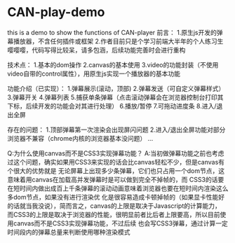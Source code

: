 # CAN-play-demo
this is a demo to show the functions of CAN-player
前言：
1.原生js开发的弹幕播放器，不含任何插件或框架
2.作者目前只是个学习前端大半年的个人练习生嘤嘤嘤，代码写得比较呆，请多包涵，后续功能完善时会进行重构

技术点：
1.基本的dom操作
2.canvas的基本使用
3.video的功能封装（不使用video自带的control属性），用原生js实现一个播放器的基本功能

功能介绍（已实现）：
1.弹幕展示(滚动，顶部)
2.弹幕发送（可自定义弹幕样式）
3.弹幕开关
4.弹幕列表
5.捕获单条弹幕（点击滚动弹幕会在浏览器控制台打印其下标，后续开发的功能会对其进行处理）
6.播放/暂停
7.可拖动进度条
8.进入/退出全屏

存在的问题：
1.顶部弹幕第一次渲染会出现屏闪问题
2.进入/退出全屏功能对部分浏览器不兼容（chrome内核的浏览器基本没问题）
...

Q:为什么使用canvas而不是CSS3实现弹幕功能？
A:当初做弹幕功能之前也考虑过这个问题，确实如果用CSS3来实现的话会比canvas轻松不少，但是canvas有个很大的优势就是
无论屏幕上出现多少条弹幕，它们也只占用一个dom节点，这意味着用canvas在加载高并发弹幕时是可以做到完全不掉帧的，而
CSS3的话要在短时间内做出成百上千条弹幕的滚动动画意味着浏览器也要在短时间内渲染这么多dom节点，如果没有进行渲染优
化是很容易造成卡顿掉帧的（如果显卡性能好的话就当我没说），简而言之，canvas的上限是取决于Javascript的计算能力，
而CSS3的上限是取决于浏览器的性能，很明显前者比后者上限要高，所以目前使用canvas而不是CSS3实现弹幕功能，不过后续
也会写CSS3弹幕，通过计算一定时间段内的弹幕总量来判断使用哪种渲染模式

